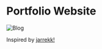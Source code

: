 # Portfolio Website 

![Blog](https://github.com/suvranilghosh/suvranilghosh.github.io/blob/master/static/assets/img/thumbnail.png)

Inspired by [jarrekk!](https://github.com/jarrekk/Jalpc)

